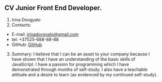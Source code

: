 ## CV Junior Front End Developer.

1. Irina Dovgyalo 
2. Contacts:
  * E-mail: irinadovgyalo@gmail.com
  * tel: +37525-688-88-88
  * GitHub: [GitHub](https://github.com/Irina-Dovgyalo)
3. Summary: I  believe that I can be an asset to your company because I have shown that I have an understanding of the basic skills of JavaScript. I have a passion for programming which I have demonstrated through months of self-study. I also have a teachable attitude and a desire to learn (as evidenced by my continued self-study).

